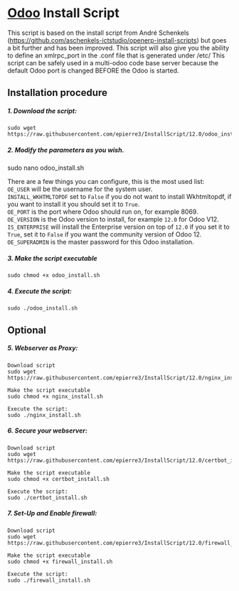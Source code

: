 # [Odoo](https://www.odoo.com "Odoo's Homepage") Install Script

This script is based on the install script from André Schenkels (https://github.com/aschenkels-ictstudio/openerp-install-scripts)
but goes a bit further and has been improved. This script will also give you the ability to define an xmlrpc_port in the .conf file that is generated under /etc/
This script can be safely used in a multi-odoo code base server because the default Odoo port is changed BEFORE the Odoo is started.

## Installation procedure

##### 1. Download the script:
```
sudo wget https://raw.githubusercontent.com/epierre3/InstallScript/12.0/odoo_install.sh
```
##### 2. Modify the parameters as you wish.
sudo nano odoo_install.sh

There are a few things you can configure, this is the most used list:<br/>
```OE_USER``` will be the username for the system user.<br/>
```INSTALL_WKHTMLTOPDF``` set to ```False``` if you do not want to install Wkhtmltopdf, if you want to install it you should set it to ```True```.<br/>
```OE_PORT``` is the port where Odoo should run on, for example 8069.<br/>
```OE_VERSION``` is the Odoo version to install, for example ```12.0``` for Odoo V12.<br/>
```IS_ENTERPRISE``` will install the Enterprise version on top of ```12.0``` if you set it to ```True```, set it to ```False``` if you want the community version of Odoo 12.<br/>
```OE_SUPERADMIN``` is the master password for this Odoo installation.<br/>

##### 3. Make the script executable
```
sudo chmod +x odoo_install.sh
```
##### 4. Execute the script:
```
sudo ./odoo_install.sh
```

## Optional

##### 5. Webserver as Proxy:
```
Download script
sudo wget https://raw.githubusercontent.com/epierre3/InstallScript/12.0/nginx_install.sh

Make the script executable
sudo chmod +x nginx_install.sh

Execute the script:
sudo ./nginx_install.sh
```
##### 6. Secure your webserver:
```
Download script
sudo wget https://raw.githubusercontent.com/epierre3/InstallScript/12.0/certbot_install.sh

Make the script executable
sudo chmod +x certbot_install.sh

Execute the script:
sudo ./certbot_install.sh
```
##### 7. Set-Up and Enable firewall:
```
Download script
sudo wget https://raw.githubusercontent.com/epierre3/InstallScript/12.0/firewall_install.sh

Make the script executable
sudo chmod +x firewall_install.sh

Execute the script:
sudo ./firewall_install.sh
